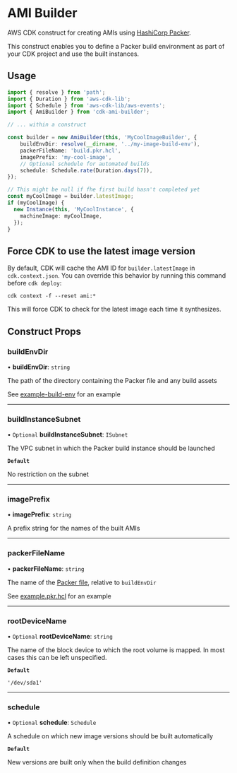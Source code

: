 # AMI Builder

AWS CDK construct for creating AMIs using
[HashiCorp Packer](https://developer.hashicorp.com/packer/docs).

This construct enables you to define a Packer build environment
as part of your CDK project and use the built instances.

## Usage

```ts
import { resolve } from 'path';
import { Duration } from 'aws-cdk-lib';
import { Schedule } from 'aws-cdk-lib/aws-events';
import { AmiBuilder } from 'cdk-ami-builder';

// ... within a construct

const builder = new AmiBuilder(this, 'MyCoolImageBuilder', {
    buildEnvDir: resolve(__dirname, '../my-image-build-env'),
    packerFileName: 'build.pkr.hcl',
    imagePrefix: 'my-cool-image',
    // Optional schedule for automated builds
    schedule: Schedule.rate(Duration.days(7)),
});

// This might be null if fhe first build hasn't completed yet
const myCoolImage = builder.latestImage;
if (myCoolImage) {
  new Instance(this, 'MyCoolInstance', {
    machineImage: myCoolImage,
  });
}

```

## Force CDK to use the latest image version

By default, CDK will cache the AMI ID for `builder.latestImage` in `cdk.context.json`.
You can override this behavior by running this command before `cdk deploy`:

```
cdk context -f --reset ami:*
```

This will force CDK to check for the latest image each time it synthesizes.

## Construct Props

### buildEnvDir

• **buildEnvDir**: `string`

The path of the directory containing the Packer file
and any build assets

See [example-build-env](./example-build-env/)
for an example

___

### buildInstanceSubnet

• `Optional` **buildInstanceSubnet**: `ISubnet`

The VPC subnet in which the Packer build instance should be launched

**`Default`**

No restriction on the subnet

___

### imagePrefix

• **imagePrefix**: `string`

A prefix string for the names of the built AMIs

___

### packerFileName

• **packerFileName**: `string`

The name of the [Packer file](https://developer.hashicorp.com/packer/docs/templates/hcl_templates),
relative to `buildEnvDir`

See [example.pkr.hcl](./example-build-env/example.pkr.hcl)
for an example

___

### rootDeviceName

• `Optional` **rootDeviceName**: `string`

The name of the block device to which the root volume is mapped.
In most cases this can be left unspecified.

**`Default`**

`'/dev/sda1'`

___

### schedule

• `Optional` **schedule**: `Schedule`

A schedule on which new image versions should be built automatically

**`Default`**

New versions are built only when the build definition changes
